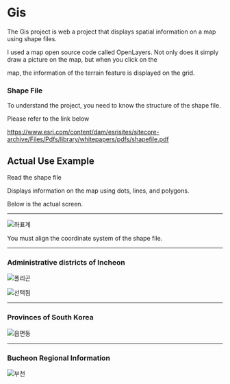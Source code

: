 # Gis
The Gis project is web a project that displays spatial information on a map using shape files.

I used a map open source code called OpenLayers. Not only does it simply draw a picture on the map, but when you click on the 

map, the information of the terrain feature is displayed on the grid.

### Shape File

To understand the project, you need to know the structure of the shape file.

Please refer to the link below

https://www.esri.com/content/dam/esrisites/sitecore-archive/Files/Pdfs/library/whitepapers/pdfs/shapefile.pdf

## Actual Use Example

Read the shape file

Displays information on the map using dots, lines, and polygons.

Below is the actual screen.

---

![좌표계](https://github.com/devotogi/Gis/assets/141953029/756fcc04-bd82-48bf-9f67-385901c6f0fe)

You must align the coordinate system of the shape file.

---
### Administrative districts of Incheon

![폴리곤](https://github.com/devotogi/Gis/assets/141953029/8162f701-0ce4-42b0-adc8-45e5835038f4)

![선택됨](https://github.com/devotogi/Gis/assets/141953029/b945456d-8964-4142-b7f0-339f8be1721b)

---
### Provinces of South Korea

![읍면동](https://github.com/devotogi/Gis/assets/141953029/3047fce5-bbbb-4a1a-a760-4788da02f94a)

---
### Bucheon Regional Information

![부천](https://github.com/devotogi/Gis/assets/141953029/1773bd5c-c50f-4c9c-9906-5ded95a39295)
